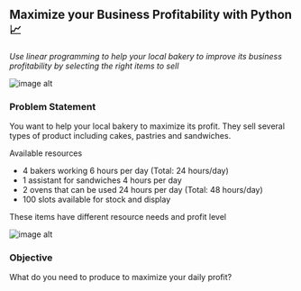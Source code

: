 ## Maximize your Business Profitability with Python 📈
*Use linear programming to help your local bakery to improve its business profitability by selecting the right items to sell*

<p align="center">

  ![image alt](https://github.com/user-attachments/assets/e32be236-5288-46ef-83ee-55ec43999784)


</p>



### Problem Statement
You want to help your local bakery to maximize its profit. They sell several types of product including cakes, pastries and sandwiches.

Available resources
- 4 bakers working 6 hours per day (Total: 24 hours/day)
- 1 assistant for sandwiches 4 hours per day
- 2 ovens that can be used 24 hours per day (Total: 48 hours/day)
- 100 slots available for stock and display

These items have different resource needs and profit level

<p align="center">

  ![image alt](https://github.com/user-attachments/assets/5855e522-a204-4b10-9e1d-da92be508827)


</p>

### Objective
What do you need to produce to maximize your daily profit?





